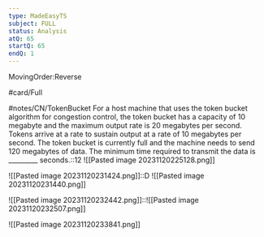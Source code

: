 ```yaml
---
type: MadeEasyTS
subject: FULL
status: Analysis
atQ: 65
startQ: 65
endQ: 1
---
```

MovingOrder:Reverse

#card/Full

#notes/CN/TokenBucket
For a host machine that uses the token bucket algorithm for congestion control, the token bucket has a capacity of 10 megabyte and the maximum output rate is 20 megabytes per second. Tokens arrive at a rate to sustain output at a rate of 10 megabytes per second. The token bucket is currently full and the machine needs to send 120 megabytes of data. The minimum time required to transmit the data is _________ seconds.::12 ![[Pasted image 20231120225128.png]]


![[Pasted image 20231120231424.png]]::D ![[Pasted image 20231120231440.png]]

![[Pasted image 20231120232442.png]]::![[Pasted image 20231120232507.png]]

![[Pasted image 20231120233841.png]]
